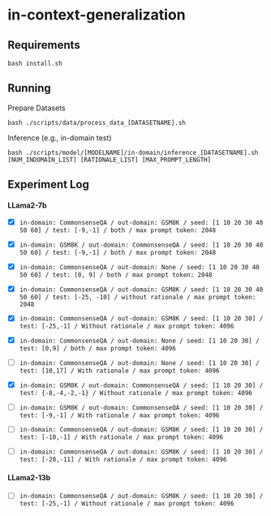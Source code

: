 # in-context-generalization

## Requirements
```
bash install.sh
```

## Running
Prepare Datasets
```
bash ./scripts/data/process_data_[DATASETNAME].sh
```

Inference (e.g., in-domain test)
```
bash ./scripts/model/[MODELNAME]/in-domain/inference_[DATASETNAME].sh [NUM_INDOMAIN_LIST] [RATIONALE_LIST] [MAX_PROMPT_LENGTH]
```

## Experiment Log
#### LLama2-7b
- [x] ```in-domain: CommonsenseQA / out-domain: GSM8K / seed: [1 10 20 30 40 50 60] / test: [-9,-1] / both / max prompt token: 2048 ```
- [x] ```in-domain: GSM8K / out-domain: CommonsenseQA / seed: [1 10 20 30 40 50 60] / test: [-9,-1] / both / max prompt token: 2048 ```
- [x] ```in-domain: CommonsenseQA / out-domain: None / seed: [1 10 20 30 40 50 60] / test: [0, 9] / both / max prompt token: 2048 ```
- [x] ```in-domain: CommonsenseQA / out-domain: GSM8K / seed: [1 10 20 30 40 50 60] / test: [-25, -10] / without rationale / max prompt token: 2048```


- [x] ```in-domain: CommonsenseQA / out-domain: GSM8K / seed: [1 10 20 30] / test: [-25,-1] / Without rationale / max prompt token: 4096 ```

- [x] ```in-domain: CommonsenseQA / out-domain: None / seed: [1 10 20 30] / test: [0,9] / both / max prompt token: 4096 ```
- [ ] ```in-domain: CommonsenseQA / out-domain: None / seed: [1 10 20 30] / test: [10,17] / With rationale / max prompt token: 4096 ```

- [x] ```in-domain: GSM8K / out-domain: CommonsenseQA / seed: [1 10 20 30] / test: {-8,-4,-2,-1} / Without rationale / max prompt token: 4096 ```
- [ ] ```in-domain: GSM8K / out-domain: CommonsenseQA / seed: [1 10 20 30] / test: [-9,-1] / With rationale / max prompt token: 4096 ```

- [ ] ```in-domain: CommonsenseQA / out-domain: GSM8K / seed: [1 10 20 30] / test: [-10,-1] / With rationale / max prompt token: 4096 ```
- [ ] ```in-domain: CommonsenseQA / out-domain: GSM8K / seed: [1 10 20 30] / test: [-20,-11] / With rationale / max prompt token: 4096 ```

#### LLama2-13b
- [ ] ```in-domain: CommonsenseQA / out-domain: GSM8K / seed: [1 10 20 30] / test: [-25,-1] / Without rationale / max prompt token: 4096 ```